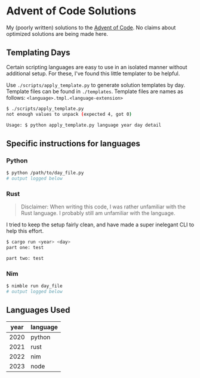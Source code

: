 # Advent of Code Solutions

My (poorly written) solutions to the [Advent of Code](https://adventofcode.com/).
No claims about optimized solutions are being made here.

## Templating Days

Certain scripting languages are easy to use in an isolated manner without additional setup.
For these, I've found this little templater to be helpful.

Use `./scripts/apply_template.py` to generate solution templates by day.
Template files can be found in `./templates`.
Template files are names as follows: `<language>.tmpl.<language-extension>`

```sh
$ ./scripts/apply_template.py
not enough values to unpack (expected 4, got 0)

Usage: $ python apply_template.py language year day detail
```

## Specific instructions for languages

### Python

```sh
$ python /path/to/day_file.py
# output logged below
```

### Rust

> Disclaimer: When writing this code, I was rather unfamiliar with the Rust language.
> I probably still am unfamiliar with the language.

I tried to keep the setup fairly clean,
and have made a super inelegant CLI to help this effort.

```sh
$ cargo run <year> <day>
part one: test

part two: test

```

### Nim

```sh
$ nimble run day_file
# output logged below
```

## Languages Used

|year|language|
|---|---|
|2020|python|
|2021|rust|
|2022|nim|
|2023|node|
